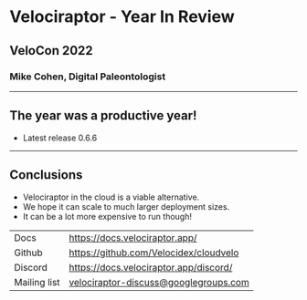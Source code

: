 <!-- .slide: class="title" -->
# Velociraptor - Year In Review

<div class="inset">

## VeloCon 2022

### Mike Cohen, Digital Paleontologist

</div>

---

<!-- .slide: data-background="../assets/content_slide.svg" data-background-color="white" data-background-size="contain" class="content" -->
## The year was a productive year!

* Latest release 0.6.6

---

<!-- .slide: data-background="../assets/content_slide.svg" data-background-color="white" data-background-size="contain" class="content" -->
## Conclusions

* Velociraptor in the cloud is a viable alternative.
* We hope it can scale to much larger deployment sizes.
* It can be a lot more expensive to run though!

<table class="noborder">
<tr>
    <td>Docs</td><td>
        <a href="https://docs.velociraptor.app/">https://docs.velociraptor.app/</a>
    </td>
</tr>
<tr>
    <td>Github</td><td>
        <a href="https://github.com/Velocidex/cloudvelo">https://github.com/Velocidex/cloudvelo</a>
    </td>
</tr>
<tr>
    <td>Discord</td><td>
        <a href="https://docs.velociraptor.app/discord/">https://docs.velociraptor.app/discord/</a>
    </td>
</tr>
<tr>
    <td>Mailing list</td><td>
        <a href="mailto:velociraptor-discuss@googlegroups.com">velociraptor-discuss@googlegroups.com</a>
    </td>
</tr>
</table>
